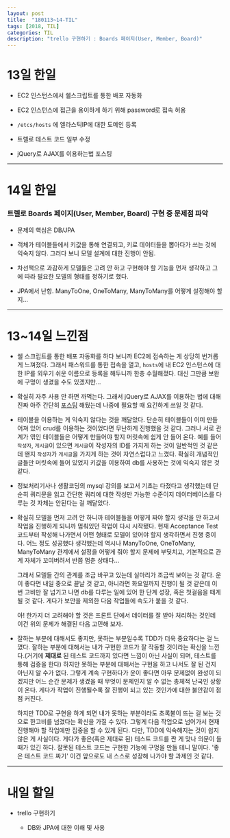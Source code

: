 ```yaml
---
layout: post
title:  "180113~14-TIL"
tags: [2018, TIL]
categories: TIL
description: "trello 구현하기 : Boards 페이지(User, Member, Board)"
---
```


13일 한일
========

- EC2 인스턴스에서 쉘스크립트를 통한 배포 자동화  

- EC2 인스턴스에 접근을 용이하게 하기 위해 password로 접속 허용  

- `/etcs/hosts` 에 엘라스틱IP에 대한 도메인 등록

- 트렐로 테스트 코드 일부 수정  

- jQuery로 AJAX를 이용하는법 포스팅

---

14일 한일
========

### 트렐로 Boards 페이지(User, Member, Board) 구현 중 문제점 파악  

- 문제의 핵심은 DB/JPA  

- 객체가 테이블들에서 키값을 통해 연결되고, 키로 데이터들을 뽑아다가 쓰는 것에 익숙지 않다. 그러다 보니 모델 설계에 대한 진행이 안됨.   

- 차선책으로 과감하게 모델들은 고려 안 하고 구현해야 할 기능을 먼저 생각하고 그에 따라 필요한 모델의 형태를 정하기로 했다.   

- JPA에서 난항. ManyToOne, OneToMany, ManyToMany를 어떻게 설정해야 할지...  

---

13~14일 느낀점
=============

- 쉘 스크립트를 통한 배포 자동화를 하다 보니까 EC2에 접속하는 게 상당히 번거롭게 느껴졌다. 그래서 패스워드를 통한 접속을 열고, `hosts`에 내 EC2 인스턴스에 대한 IP를 외우기 쉬운 이름으로 등록을 해두니까 한층 수월해졌다. 대신 그만큼 보완에 구멍이 생겼을 수도 있겠지만...   

- 확실히 자주 사용 안 하면 까먹는다. 그래서 jQuery로 AJAX를 이용하는 법에 대해 진짜 아주 간단히 [포스팅](https://hue9010.github.io/%ED%94%84%EB%A1%A0%ED%8A%B8%EC%97%94%EB%93%9C/jQuery%EC%97%90%EC%84%9C-ajax-%EC%82%AC%EC%9A%A9%ED%95%98%EA%B8%B0/) 해뒀는데 나중에 필요할 때 요긴하게 쓰일 것 같다.  

- 테이블을 이용하는 게 익숙지 않다는 것을 깨달았다. 단순히 테이블들이 이미 만들어져 있어 crud를 이용하는 것이었다면 무난하게 진행했을 것 같다. 그러나 서로 관계가 엮인 테이블들은 어떻게 만들어야 할지 머릿속에 쉽게 안 들어 온다. 예를 들어 `작성자`, `게시글`이 있으면 `게시글`이 작성자의 ID를 가지게 하는 것이 일반적인 것 같은데 왠지 `작성자`가 `게시글`을 가지게 하는 것이 자연스럽다고 느꼈다. 확실히 개념적인 글들만 머릿속에 들어 있었지 키값을 이용하여 db를 사용하는 것에 익숙지 않은 것 같다.  

- 정보처리기사나 생활코딩의 mysql 강의를 보고서 기초는 다졌다고 생각했는데 단순히 쿼리문을 읽고 간단한 쿼리에 대한 작성만 가능한 수준이지 데이터베이스를 다루는 것 자체는 안된다는 걸 깨달았다.

- 확실히 모델을 먼저 고려 안 하니까 테이블들을 어떻게 짜야 할지 생각을 안 하고서 작업을 진행하게 되니까 멈춰있던 작업이 다시 시작됐다. 현재 Acceptance Test 코드부터 작성해 나가면서 어떤 형태로 모델이 있어야 할지 생각하면서 진행 중이다. 어느 정도 성공했다 생각했는데 역시나 ManyToOne, OneToMany, ManyToMany 관계에서 설정을 어떻게 줘야 할지 문제에 부딪치고, 기본적으로 관계 자체가 꼬여버려서 반쯤 멈춘 상태다...

  그래서 모델들 간의 관계를 조금 바꾸고 있는데 실마리가 조금씩 보이는 것 같다. 운이 좋다면 내일 중으로 끝날 것 같고, 아니라면 화요일까지 진행이 될 것 같은데 이번 고비만 잘 넘기고 나면 db를 다루는 일에 있어 한 단계 성장, 혹은 첫걸음을 떼게 될 것 같다. 게다가 보안을 제외한 다음 작업들에 속도가 붙을 것 같다.  

  아! 한가지 더 고려해야 할 것은 프론트 단에서 데이터를 잘 받아 처리하는 것인데 이건 위의 문제가 해결된 다음 고민해 보자.  

- 잘하는 부분에 대해서도 좋지만, 못하는 부분일수록 TDD가 더욱 중요하다는 걸 느꼈다. 잘하는 부분에 대해서는 내가 구현한 코드가 잘 작동할 것이라는 확신을 느낀다.(거기에 **제대로** 된 테스트 코드까지 있다면 느낌이 아닌 사실이 되며, 테스트를 통해 검증을 한다) 하지만 못하는 부분에 대해서는 구현을 하고 나서도 잘 된 건지 아닌지 알 수가 없다. 그렇게 계속 구현하다가 운이 좋다면 아무 문제없이 완성이 되겠지만 어느 순간 문제가 생겼을 때 무엇이 문제인지 알 수 없는 총체적 난국인 상황이 온다. 게다가 작업이 진행될수록 잘 진행이 되고 있는 것인가에 대한 불안감이 점점 커진다.    

  하지만 TDD로 구현을 하게 되면 내가 못하는 부분이라도 초록불이 뜨는 걸 보는 것으로 한고비를 넘겼다는 확신을 가질 수 있다. 그렇게 다음 작업으로 넘어가서 현재 진행해야 할 작업에만 집중을 할 수 있게 된다. 다만, TDD에 익숙해지는 것이 쉽지 않은 게 사실이다. 게다가 좋은(혹은 제대로 된) 테스트 코드를 짠 게 맞나 의문이 들 때가 있긴 하다. 잘못된 테스트 코드는 구현한 기능에 구멍을 만들 테니 말이다. '좋은 테스트 코드 짜기' 이건 앞으로도 내 스스로 성장해 나가야 할 과제인 것 같다.  

---

내일 할일
=========

- trello 구현하기  

  - DB와 JPA에 대한 이해 및 사용  
